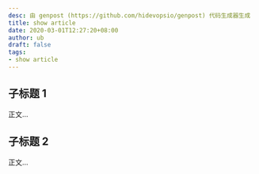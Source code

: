 ```yaml
---
desc: 由 genpost (https://github.com/hidevopsio/genpost) 代码生成器生成
title: show article
date: 2020-03-01T12:27:20+08:00
author: ub
draft: false
tags:
- show article
---
```


## 子标题 1

正文...

## 子标题 2

正文...

